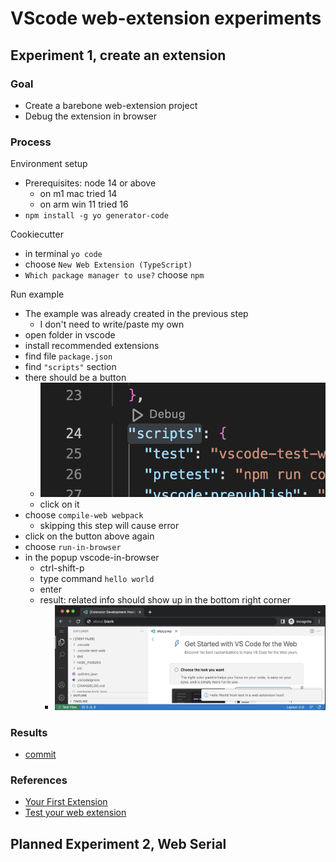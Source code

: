 # VScode web-extension experiments
<!--
#vscode-web-extension, #typescript
-->

## Experiment 1, create an extension
<!--
#20230126@date, #node, #npm
-->
### Goal
- Create a barebone web-extension project
- Debug the extension in browser

### Process

Environment setup
- Prerequisites: node 14 or above
    - on m1 mac tried 14
    - on arm win 11 tried 16
- `npm install -g yo generator-code`

Cookiecutter
- in terminal `yo code`
- choose `New Web Extension (TypeScript)`
- `Which package manager to use?` choose `npm`

Run example
- The example was already created in the previous step
    - I don't need to write/paste my own
- open folder in vscode
- install recommended extensions
- find file `package.json`
- find `"scripts"` section
- there should be a button
    - ![](2023-01-26-21-19-37.png)
    - click on it
- choose `compile-web webpack`
    - skipping this step will cause error
- click on the button above again
- choose `run-in-browser`
- in the popup vscode-in-browser
    - ctrl-shift-p
    - type command `hello world`
    - enter
    - result: related info should show up in the bottom right corner
        - ![](2023-01-26-21-25-10.png)

### Results
- [commit](https://github.com/urfdvw/vscode-ext-test/tree/12e14cb1d38333e58231ba3b4d5ceea89017393c)

### References
- [Your First Extension](https://code.visualstudio.com/api/extension-guides/web-extensions#test-your-web-extension)
- [Test your web extension](https://code.visualstudio.com/api/extension-guides/web-extensions#test-your-web-extension)


## Planned Experiment 2, Web Serial